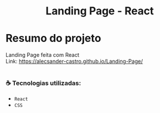 <h1 align="center"> Landing Page - React</h1>

# Resumo do projeto
Landing Page feita com React
<br/>
Link: https://alecsander-castro.github.io/Landing-Page/

# <h3 align="left"> :coffee: Tecnologias utilizadas: </h3>

- ``React``
- ``CSS``



